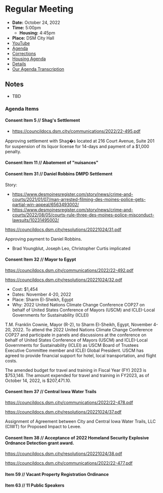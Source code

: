 # Regular Meeting

- **Date:** October 24, 2022
- **Time:** 5:00pm
    - **Housing:** 4:45pm
- **Place:** DSM City Hall
- [YouTube](https://youtu.be/40cdPDd4x9M)
- [Agenda](https://councildocs.dsm.city/agendas/ag20221024.pdf)
- [Corrections](https://councildocs.dsm.city/corrections/20221024%20cap.pdf)
- [Housing Agenda](https://councildocs.dsm.city/agendas/mg20221024.pdf)
- [Details](https://www.dsm.city/citycouncil_detail_T60_R2092.php)
- [Our Agenda Transcription](#/view/agenda~2022~transcription~10-24_RM)

## Notes

- TBD

### Agenda Items

#### Consent Item 5 // Shag's Settlement

- https://councildocs.dsm.city/communications/2022/22-495.pdf

Approving settlement with Shag�s located at 216 Court Avenue, Suite 201 for suspension 
of its liquor license for 14-days and payment of a $1,000 penalty. 

#### Consent Item 11 // Abatement of "nuisances"

#### Consent Item 31 // Daniel Robbins DMPD Settlement

Story: 

- https://www.desmoinesregister.com/story/news/crime-and-courts/2021/01/07/man-arrested-filming-des-moines-police-gets-partial-win-appeal/6563493002/
- https://www.desmoinesregister.com/story/news/crime-and-courts/2022/08/05/courts-rule-three-des-moines-police-misconduct-lawsuits/10231495002/

https://councildocs.dsm.city/resolutions/20221024/31.pdf

Approving payment to Daniel Robbins.

- Brad Youngblut, Joseph Leo, Christopher Curtis implicated

#### Consent Item 32 // Mayor to Egypt

https://councildocs.dsm.city/communications/2022/22-492.pdf

https://councildocs.dsm.city/resolutions/20221024/32.pdf

- Cost: $1,454
- Dates: November 4-20, 2022
- Place: Sharm El-Sheikh, Egypt
- Why: 2022 United Nations Climate Change Conference COP27 on behalf of United States Conference of Mayors (USCM) and ICLEI-Local Governments for Sustainability (ICLEI)

T.M. Franklin Cownie, Mayor (R-2), to Sharm El-Sheikh, Egypt, November 4-20, 2022. To attend
the 2022 United Nations Climate Change Conference COP27 and participate in panels and discussions
at the conference on behalf of United States Conference of Mayors (USCM) and ICLEI-Local
Governments for Sustainability (ICLEI) as USCM Board of Trustees Executive Committee member
and ICLEI Global President. USCM has agreed to provide financial support for hotel, local
transportation, and flight costs.

The amended budget for travel and training in Fiscal Year (FY) 2023 is $753,146. The amount
expended for travel and training in FY2023, as of October 14, 2022, is $207,471.10.

#### Consent Item 37 // Central Iowa Water Trails

https://councildocs.dsm.city/communications/2022/22-478.pdf

https://councildocs.dsm.city/resolutions/20221024/37.pdf

Assignment of Agreement between City and Central Iowa Water Trails, LLC (CIWT) for Proposed Impact to Levee. 

#### Consent Item 38 // Acceptance of 2022 Homeland Security Explosive Ordnance Detection grant award.

https://councildocs.dsm.city/resolutions/20221024/38.pdf

https://councildocs.dsm.city/communications/2022/22-477.pdf

#### Item 59 // Vacant Property Registration Ordinance

#### Item 63 // 11 Public Speakers
